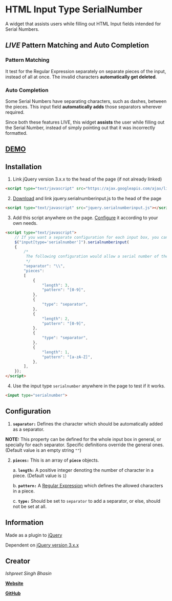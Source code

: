 # HTML Input Type SerialNumber
A widget that assists users while filling out HTML Input fields intended for Serial Numbers.

## _LIVE_ Pattern Matching and Auto Completion

### Pattern Matching
It test for the Regular Expression separately on separate pieces of the input, instead of all at once. The invalid characters __automatically get deleted__.

### Auto Completion
Some Serial Numbers have separating characters, such as dashes, between the pieces. This input field __automatically adds__ those separators wherever required.

Since both these features LIVE, this widget __assists__ the user while filling out the Serial Number, instead of simply pointing out that it was incorrectly formatted.

## [DEMO](http://ishpreet.tech/projects/HTML-Input-Type-SerialNumber/demo)

## Installation
1. Link jQuery version 3.x.x to the head of the page (if not already linked)
```html
<script type="text/javascript" src="https://ajax.googleapis.com/ajax/libs/jquery/3.2.1/jquery.min.js"></script>
```
2. [Download](https://raw.githubusercontent.com/ish-101/HTML-Input-Type-SerialNumber/master/src/jquery.serialnumberinput.js) and link jquery.serialnumberinput.js to the head of the page
```html
<script type="text/javascript" src="jquery.serialnumberinput.js"></script>
```
3. Add this script anywhere on the page. [Configure](#configuration) it according to your own needs.
```html
<script type="text/javascript">
	// If you want a separate configuration for each input box, you can replace the general input[type='serialnumber'] with specific IDs, Classes, etc.
	$("input[type='serialnumber']").serialnumberinput(
	{
		/*
		 The following configuration would allow a serial number of the format 000\00\A
		 */
		"separator": "\\",
		"pieces":
		[
			{
				"length": 3,
				"pattern": "[0-9]",
			},
			{
				"type": "separator",
			},
			{
				"length": 2,
				"pattern": "[0-9]",
			},
			{
				"type": "separator",
			},
			{
				"length": 1,
				"pattern": "[a-zA-Z]",
			},
		],
	});
</script>
```
4. Use the input type `serialnumber` anywhere in the page to test if it works.
```html
<input type="serialnumber">
```

## Configuration

1. __`separator:`__ Defines the character which should be automatically added as a separator.

__NOTE:__ This property can be defined for the whole input box in general, or specially for each separator. Specific definitions override the general ones. (Default value is an empty string `""`)

2. __`pieces:`__ This is an array of __`piece`__ objects.

   a. __`length:`__ A positive integer denoting the number of character in a piece. (Default value is `1`)   

   b. __`pattern:`__ A [Regular Expression](https://www.regular-expressions.info/) which defines the allowed characters in a piece.   

   c. __`type:`__ Should be set to `separator` to add a separator, or else, should not be set at all.    

## Information
Made as a plugin to [jQuery](https://jquery.com/)

Dependent on [jQuery version 3.x.x](https://ajax.googleapis.com/ajax/libs/jquery/3.2.1/jquery.min.js)

## Creator
_Ishpreet Singh Bhasin_

[__Website__](http://ishpreet.tech/)

[__GitHub__](https://github.com/ish-101)
